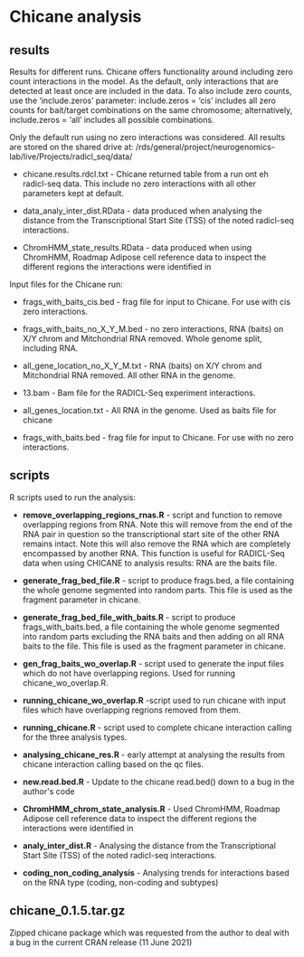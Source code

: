 # Chicane analysis

## results
Results for different runs. Chicane offers functionality around including zero 
count interactions in the model. As the default, only interactions that are 
detected at least once are included in the data. To also include zero counts, 
use the ‘include.zeros’ parameter: include.zeros = ‘cis’ includes all zero 
counts for bait/target combinations on the same chromosome; alternatively, 
include.zeros = ‘all’ includes all possible combinations. 

Only the default run using no zero interactions was considered. All results are
stored on the shared drive at:
/rds/general/project/neurogenomics-lab/live/Projects/radicl_seq/data/

* chicane.results.rdcl.txt - Chicane returned table from a run ont eh radicl-seq
data. This include no zero interactions with all other parameters kept at 
default.

* data_analy_inter_dist.RData - data produced when analysing the distance from 
the Transcriptional Start Site (TSS) of the noted radicl-seq interactions.

* ChromHMM_state_results.RData - data produced when using ChromHMM, Roadmap 
Adipose cell reference data to inspect the different regions the interactions 
were identified in

Input files for the Chicane run:

* frags_with_baits_cis.bed  - frag file for input to Chicane. For use with cis 
zero interactions.

* frags_with_baits_no_X_Y_M.bed - no zero interactions, RNA (baits) on X/Y 
chrom and Mitchondrial RNA removed. Whole genome split, including RNA.

* all_gene_location_no_X_Y_M.txt - RNA (baits) on X/Y chrom and Mitchondrial RNA
removed. All other RNA in the genome.

* 13.bam - Bam file for the RADICL-Seq experiment interactions.

* all_genes_location.txt - All RNA in the genome. Used as baits file for chicane

* frags_with_baits.bed - frag file for input to Chicane. For use with no zero 
interactions.


## scripts
R scripts used to run the analysis:

* **remove_overlapping_regions_rnas.R** - script and function to remove overlapping 
regions from RNA. Note this will remove from the end of the RNA pair in question so 
the transcriptional start site of the other RNA remains intact. Note this will also 
remove the RNA which are completely encompassed by another RNA. This function is 
useful for RADICL-Seq data when using CHICANE to analysis results: RNA are the baits 
file.

* **generate_frag_bed_file.R** - script to produce frags.bed, a file containing 
the whole genome segmented into random parts. This file is used as the fragment 
parameter in chicane.

* **generate_frag_bed_file_with_baits.R** - script to produce frags_with_baits.bed, 
a file containing the whole genome segmented into random parts excluding the RNA
baits and then adding on all RNA baits to the file. This file is used as the 
fragment parameter in chicane.

* **gen_frag_baits_wo_overlap.R** - script used to generate the input files which do not have
overlapping regions. Used for running chicane_wo_overlap.R.

* **running_chicane_wo_overlap.R** -script used to run chicane with input files which have
overlapping regrions removed from them.

* **running_chicane.R** - script used to complete chicane interaction calling for 
the three analysis types.

* **analysing_chicane_res.R** - early attempt at analysing the results from 
chicane interaction calling based on the qc files.

* **new.read.bed.R** - Update to the chicane read.bed() down to a bug in the 
author's code

* **ChromHMM_chrom_state_analysis.R** - Used ChromHMM, Roadmap Adipose cell 
reference data to inspect the different regions the interactions were identified
in

* **analy_inter_dist.R** - Analysing the distance from the Transcriptional Start
Site (TSS) of the noted radicl-seq interactions.

* **coding_non_coding_analysis** - Analysing trends for interactions based on 
the RNA type (coding, non-coding and subtypes)

## chicane_0.1.5.tar.gz
Zipped chicane package which was requested from the author to deal with a bug in the current CRAN release (11 June 2021)
